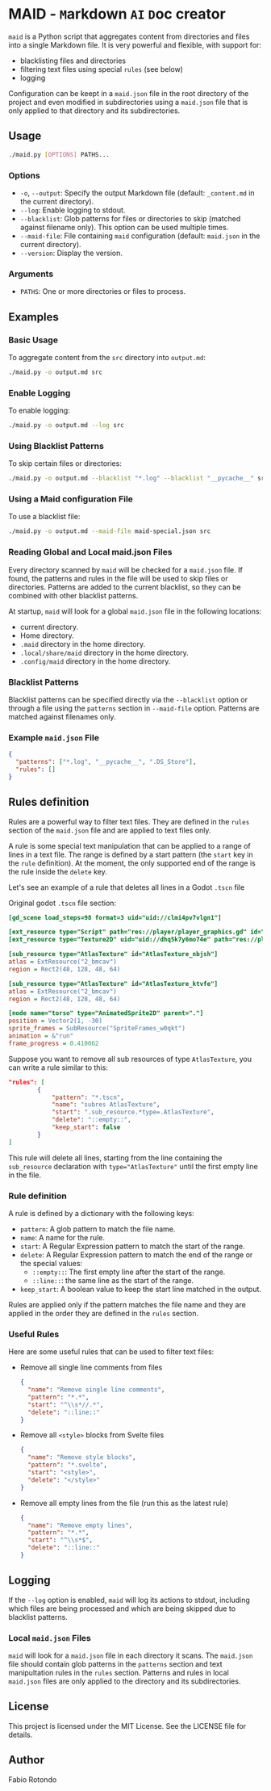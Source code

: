# MAID - `M`arkdown `AI` `D`oc creator

`maid` is a Python script that aggregates content from directories and files into a single Markdown file.
It is very powerful and flexible, with support for:

- blacklisting files and directories
- filtering text files using special `rules` (see below)
- logging

Configuration can be keept in a `maid.json` file in the root directory of the project and even modified in subdirectories using a `maid.json` file that is only applied to that directory and its subdirectories.

## Usage

```bash
./maid.py [OPTIONS] PATHS...
```

### Options

- `-o`, `--output`: Specify the output Markdown file (default: `_content.md` in the current directory).
- `--log`: Enable logging to stdout.
- `--blacklist`: Glob patterns for files or directories to skip (matched against filename only). This option can be used multiple times.
- `--maid-file`: File containing `maid` configuration (default: `maid.json` in the current directory).
- `--version`: Display the version.

### Arguments

- `PATHS`: One or more directories or files to process.

## Examples

### Basic Usage

To aggregate content from the `src` directory into `output.md`:

```bash
./maid.py -o output.md src
```

### Enable Logging

To enable logging:

```bash
./maid.py -o output.md --log src
```

### Using Blacklist Patterns

To skip certain files or directories:

```bash
./maid.py -o output.md --blacklist "*.log" --blacklist "__pycache__" src
```

### Using a Maid configuration File

To use a blacklist file:

```bash
./maid.py -o output.md --maid-file maid-special.json src
```

### Reading Global and Local maid.json Files

Every directory scanned by `maid` will be checked for a `maid.json` file. If found, the patterns and rules in the file will be used to skip files or directories.
Patterns are added to the current blacklist, so they can be combined with other blacklist patterns.

At startup, `maid` will look for a global `maid.json` file in the following locations:

- current directory.
- Home directory.
- `.maid` directory in the home directory.
- `.local/share/maid` directory in the home directory.
- `.config/maid` directory in the home directory.

### Blacklist Patterns

Blacklist patterns can be specified directly via the `--blacklist` option or through a file using the `patterns` section in `--maid-file` option. Patterns are matched against filenames only.

### Example `maid.json` File

```json
{
  "patterns": ["*.log", "__pycache__", ".DS_Store"],
  "rules": []
}
```

## Rules definition

Rules are a powerful way to filter text files. They are defined in the `rules` section of the `maid.json` file and are applied to text files only.

A rule is some special text manipulation that can be applied to a range of lines in a text file.
The range is defined by a start pattern (the `start` key in the `rule` definition).
At the moment, the only supported end of the range is the rule inside the `delete` key.

Let's see an example of a rule that deletes all lines in a Godot `.tscn` file

Original godot `.tscn` file section:

```ini
[gd_scene load_steps=98 format=3 uid="uid://clmi4pv7vlgn1"]

[ext_resource type="Script" path="res://player/player_graphics.gd" id="1_ayi7m"]
[ext_resource type="Texture2D" uid="uid://dhq5k7y6mo74e" path="res://player/assets/spritesheet.png" id="2_bmcav"]

[sub_resource type="AtlasTexture" id="AtlasTexture_nbjsh"]
atlas = ExtResource("2_bmcav")
region = Rect2(48, 128, 48, 64)

[sub_resource type="AtlasTexture" id="AtlasTexture_ktvfe"]
atlas = ExtResource("2_bmcav")
region = Rect2(48, 128, 48, 64)

[node name="torso" type="AnimatedSprite2D" parent="."]
position = Vector2(1, -30)
sprite_frames = SubResource("SpriteFrames_w0qkt")
animation = &"run"
frame_progress = 0.410062
```

Suppose you want to remove all sub resources of type `AtlasTexture`, you can write a rule similar to this:

```json
"rules": [
        {
            "pattern": "*.tscn",
            "name": "subres AtlasTexture",
            "start": ".sub_resource.*type=.AtlasTexture",
            "delete": "::empty::",
            "keep_start": false
        }
]
```

This rule will delete all lines, starting from the line containing the `sub_resource` declaration with `type="AtlasTexture"` until the first empty line in the file.

### Rule definition

A rule is defined by a dictionary with the following keys:

- `pattern`: A glob pattern to match the file name.
- `name`: A name for the rule.
- `start`: A Regular Expression pattern to match the start of the range.
- `delete`: A Regular Expression pattern to match the end of the range or the special values:
  - `::empty::`: The first empty line after the start of the range.
  - `::line::`: the same line as the start of the range.
- `keep_start`: A boolean value to keep the start line matched in the output.

Rules are applied only if the pattern matches the file name and they are applied in the order they are defined in the `rules` section.

### Useful Rules

Here are some useful rules that can be used to filter text files:

- Remove all single line comments from files

  ```json
  {
    "name": "Remove single line comments",
    "pattern": "*.*",
    "start": "^\\s*//.*",
    "delete": "::line::"
  }
  ```

- Remove all `<style>` blocks from Svelte files

  ```json
  {
    "name": "Remove style blocks",
    "pattern": "*.svelte",
    "start": "<style>",
    "delete": "</style>"
  }
  ```

- Remove all empty lines from the file (run this as the latest rule)

  ```json
  {
    "name": "Remove empty lines",
    "pattern": "*.*",
    "start": "^\\s*$",
    "delete": "::line::"
  }
  ```

## Logging

If the `--log` option is enabled, `maid` will log its actions to stdout, including which files are being processed and which are being skipped due to blacklist patterns.

### Local `maid.json` Files

`maid` will look for a `maid.json` file in each directory it scans. The `maid.json` file should contain glob patterns in the `patterns` section and text manipultation rules in the `rules` section.
Patterns and rules in local `maid.json` files are only applied to the directory and its subdirectories.

## License

This project is licensed under the MIT License. See the LICENSE file for details.

## Author

Fabio Rotondo
